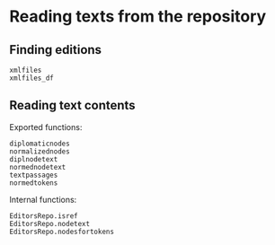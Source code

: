 # Reading texts from the repository

## Finding editions

```@docs
xmlfiles
xmlfiles_df
```

## Reading text contents

Exported functions:

```@docs
diplomaticnodes
normalizednodes
diplnodetext
normednodetext
textpassages
normedtokens
```

Internal functions:

```@docs
EditorsRepo.isref
EditorsRepo.nodetext
EditorsRepo.nodesfortokens
```